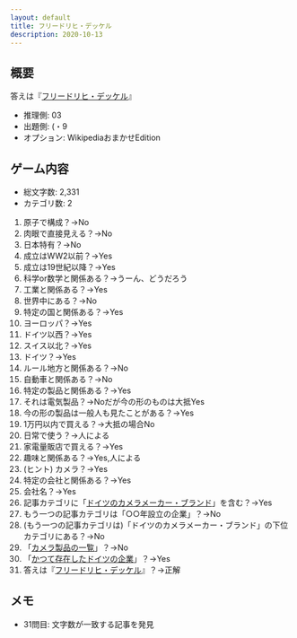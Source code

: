 ```yaml
---
layout: default
title: フリードリヒ・デッケル
description: 2020-10-13
---
```


## 概要

答えは『[フリードリヒ・デッケル](https://ja.wikipedia.org/wiki/%E3%83%95%E3%83%AA%E3%83%BC%E3%83%89%E3%83%AA%E3%83%92%E3%83%BB%E3%83%87%E3%83%83%E3%82%B1%E3%83%AB)』

- 推理側: 03
- 出題側: (・9
- オプション: WikipediaおまかせEdition

## ゲーム内容

- 総文字数: 2,331
- カテゴリ数: 2

1. 原子で構成？→No
2. 肉眼で直接見える？→No
3. 日本特有？→No
4. 成立はWW2以前？→Yes
5. 成立は19世紀以降？→Yes
6. 科学or数学と関係ある？→うーん、どうだろう
7. 工業と関係ある？→Yes
8. 世界中にある？→No
9. 特定の国と関係ある？→Yes
10. ヨーロッパ？→Yes
11. ドイツ以西？→Yes
12. スイス以北？→Yes
13. ドイツ？→Yes
14. ルール地方と関係ある？→No
15. 自動車と関係ある？→No
16. 特定の製品と関係ある？→Yes
17. それは電気製品？→Noだが今の形のものは大抵Yes
18. 今の形の製品は一般人も見たことがある？→Yes
19. 1万円以内で買える？→大抵の場合No
20. 日常で使う？→人による
21. 家電量販店で買える？→Yes
22. 趣味と関係ある？→Yes,人による
23. (ヒント) カメラ？→Yes
24. 特定の会社と関係ある？→Yes
25. 会社名？→Yes
26. 記事カテゴリに「[ドイツのカメラメーカー・ブランド](https://ja.wikipedia.org/wiki/Category:%E3%83%89%E3%82%A4%E3%83%84%E3%81%AE%E3%82%AB%E3%83%A1%E3%83%A9%E3%83%A1%E3%83%BC%E3%82%AB%E3%83%BC%E3%83%BB%E3%83%96%E3%83%A9%E3%83%B3%E3%83%89)」を含む？→Yes
27. もう一つの記事カテゴリは「○○年設立の企業」？→No
28. (もう一つの記事カテゴリは)「ドイツのカメラメーカー・ブランド」の下位カテゴリにある？→No
29. 「[カメラ製品の一覧](https://ja.wikipedia.org/wiki/Category:%E3%82%AB%E3%83%A1%E3%83%A9%E8%A3%BD%E5%93%81%E3%81%AE%E4%B8%80%E8%A6%A7)」？→No
30. 「[かつて存在したドイツの企業](https://ja.wikipedia.org/wiki/Category:%E3%81%8B%E3%81%A4%E3%81%A6%E5%AD%98%E5%9C%A8%E3%81%97%E3%81%9F%E3%83%89%E3%82%A4%E3%83%84%E3%81%AE%E4%BC%81%E6%A5%AD)」？→Yes
31. 答えは『[フリードリヒ・デッケル](https://ja.wikipedia.org/wiki/%E3%83%95%E3%83%AA%E3%83%BC%E3%83%89%E3%83%AA%E3%83%92%E3%83%BB%E3%83%87%E3%83%83%E3%82%B1%E3%83%AB)』？→正解

## メモ

- 31問目: 文字数が一致する記事を発見
